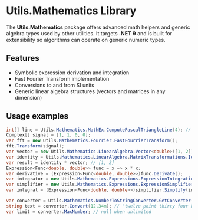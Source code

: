 # Utils.Mathematics Library

The **Utils.Mathematics** package offers advanced math helpers and generic algebra types used by other utilities.
It targets **.NET 9** and is built for extensibility so algorithms can operate on generic numeric types.

## Features

- Symbolic expression derivation and integration
- Fast Fourier Transform implementation
- Conversions to and from SI units
- Generic linear algebra structures (vectors and matrices in any dimension)

## Usage examples
```csharp
int[] line = Utils.Mathematics.MathEx.ComputePascalTriangleLine(4); // [1,4,6,4,1]
Complex[] signal = [1, 1, 0, 0];
var fft = new Utils.Mathematics.Fourrier.FastFourrierTransform();
fft.Transform(signal);
var vector = new Utils.Mathematics.LinearAlgebra.Vector<double>([1, 2]);
var identity = Utils.Mathematics.LinearAlgebra.MatrixTransformations.Identity<double>(2);
var result = identity * vector; // [1, 2]
Expression<Func<double, double>> func = x => x * x;
var derivative = (Expression<Func<double, double>>)func.Derivate();
var integrator = new Utils.Mathematics.Expressions.ExpressionIntegration("x");
var simplifier = new Utils.Mathematics.Expressions.ExpressionSimplifier();
var integral = (Expression<Func<double, double>>)simplifier.Simplify(integrator.Integrate(func));
```

```csharp
var converter = Utils.Mathematics.NumberToStringConverter.GetConverter("EN");
string text = converter.Convert(12.34m); // "twelve point thirty four hundredths"
var limit = converter.MaxNumber; // null when unlimited
```

